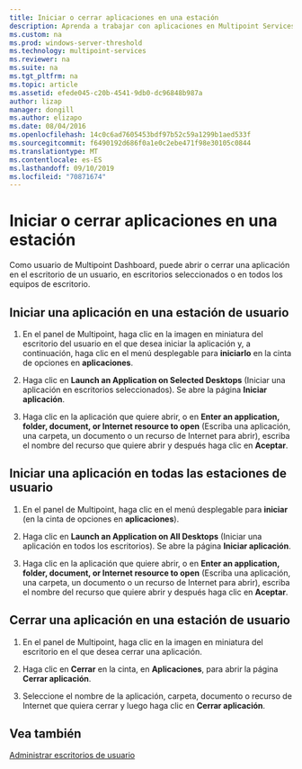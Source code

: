 ```yaml
---
title: Iniciar o cerrar aplicaciones en una estación
description: Aprenda a trabajar con aplicaciones en Multipoint Services
ms.custom: na
ms.prod: windows-server-threshold
ms.technology: multipoint-services
ms.reviewer: na
ms.suite: na
ms.tgt_pltfrm: na
ms.topic: article
ms.assetid: efede045-c20b-4541-9db0-dc96848b987a
author: lizap
manager: dongill
ms.author: elizapo
ms.date: 08/04/2016
ms.openlocfilehash: 14c0c6ad7605453bdf97b52c59a1299b1aed533f
ms.sourcegitcommit: f6490192d686f0a1e0c2ebe471f98e30105c0844
ms.translationtype: MT
ms.contentlocale: es-ES
ms.lasthandoff: 09/10/2019
ms.locfileid: "70871674"
---
```

# <a name="launch-or-close-applications-on-a-station"></a>Iniciar o cerrar aplicaciones en una estación
Como usuario de Multipoint Dashboard, puede abrir o cerrar una aplicación en el escritorio de un usuario, en escritorios seleccionados o en todos los equipos de escritorio.  
  
## <a name="launch-an-application-on-a-user-station"></a>Iniciar una aplicación en una estación de usuario  
  
1.  En el panel de Multipoint, haga clic en la imagen en miniatura del escritorio del usuario en el que desea iniciar la aplicación y, a continuación, haga clic en el menú desplegable para **iniciarlo** en la cinta de opciones en **aplicaciones**.  
  
2.  Haga clic en **Launch an Application on Selected Desktops** (Iniciar una aplicación en escritorios seleccionados). Se abre la página **Iniciar aplicación**.  
  
3.  Haga clic en la aplicación que quiere abrir, o en **Enter an application, folder, document, or Internet resource to open** (Escriba una aplicación, una carpeta, un documento o un recurso de Internet para abrir), escriba el nombre del recurso que quiere abrir y después haga clic en **Aceptar**.  
  
## <a name="launch-an-application-on-all-user-stations"></a>Iniciar una aplicación en todas las estaciones de usuario  
  
1.  En el panel de Multipoint, haga clic en el menú desplegable para **iniciar** (en la cinta de opciones en **aplicaciones**).  
  
2.  Haga clic en **Launch an Application on All Desktops** (Iniciar una aplicación en todos los escritorios). Se abre la página **Iniciar aplicación**.  
  
3.  Haga clic en la aplicación que quiere abrir, o en **Enter an application, folder, document, or Internet resource to open** (Escriba una aplicación, una carpeta, un documento o un recurso de Internet para abrir), escriba el nombre del recurso que quiere abrir y después haga clic en **Aceptar**.  
  
## <a name="close-an-application-on-a-user-station"></a>Cerrar una aplicación en una estación de usuario  
  
1.  En el panel de Multipoint, haga clic en la imagen en miniatura del escritorio en el que desea cerrar una aplicación.  
  
2.  Haga clic en **Cerrar** en la cinta, en **Aplicaciones**, para abrir la página **Cerrar aplicación**.  
  
3.  Seleccione el nombre de la aplicación, carpeta, documento o recurso de Internet que quiera cerrar y luego haga clic en **Cerrar aplicación**.  
  
## <a name="see-also"></a>Vea también  
[Administrar escritorios de usuario](manage-user-desktops-using-multipoint-dashboard.md)  
  
